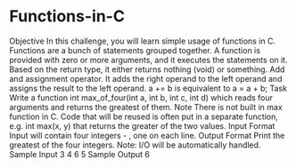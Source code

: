 # Functions-in-C
Objective  In this challenge, you will learn simple usage of functions in C. Functions are a bunch of statements grouped together. A function is provided with zero or more arguments, and it executes the statements on it. Based on the return type, it either returns nothing (void) or something. Add and assignment operator. It adds the right operand to the left operand and assigns the result to the left operand.  a += b is equivalent to a = a + b; Task  Write a function int max_of_four(int a, int b, int c, int d) which reads four arguments and returns the greatest of them.  Note  There is not built in max function in C. Code that will be reused is often put in a separate function, e.g. int max(x, y) that returns the greater of the two values.  Input Format  Input will contain four integers -  , one on each line.  Output Format  Print the greatest of the four integers. Note: I/O will be automatically handled.  Sample Input  3 4 6 5 Sample Output  6
